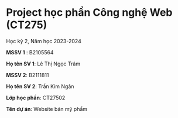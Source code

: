 # Project học phần Công nghệ Web (CT275)

Học kỳ 2, Năm học 2023-2024

**MSSV 1** : B2105564

**Họ tên SV 1**: Lê Thị Ngọc Trâm

**MSSV 2**: B2111811

**Họ tên SV 2**: Trần Kim Ngân

**Lớp học phần**: CT27502

**Tên dự án**: Website bán mỹ phẩm

